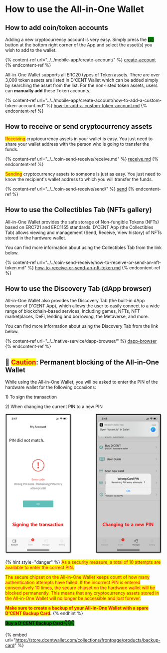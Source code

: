 # How to use the All-in-One Wallet

## How to add coin/token accounts

Adding a new cryptocurrency account is very easy. Simply press the <mark style="background-color:green;">(+)</mark> button at the bottom right corner of the App and select the asset(s) you wish to add to the wallet.&#x20;

{% content-ref url="../../mobile-app/create-account/" %}
[create-account](../../mobile-app/create-account/)
{% endcontent-ref %}

All-in-One Wallet supports all ERC20 types of Token assets. There are over 3,000 token assets are listed in D'CENT Wallet which can be added simply by searching the asset from the list. For the non-listed token assets, users can **manually add** these Token accounts.

{% content-ref url="../../mobile-app/create-account/how-to-add-a-custom-token-account.md" %}
[how-to-add-a-custom-token-account.md](../../mobile-app/create-account/how-to-add-a-custom-token-account.md)
{% endcontent-ref %}

## How to receive or send cryptocurrency assets

<mark style="color:red;">Receiving</mark> cryptocurrency assets in your wallet is easy. You just need to share your wallet address with the person who is going to transfer the funds.

{% content-ref url="../../coin-send-receive/receive.md" %}
[receive.md](../../coin-send-receive/receive.md)
{% endcontent-ref %}

<mark style="color:red;">Sending</mark> cryptocurrency assets to someone is just as easy. You just need to know the recipient's wallet address to which you will transfer the funds.

{% content-ref url="../../coin-send-receive/send/" %}
[send](../../coin-send-receive/send/)
{% endcontent-ref %}

## How to use the Collectibles Tab (NFTs gallery)

All-in-One Wallet provides the safe storage of Non-fungible Tokens (NFTs) based on ERC721 and ERC1155 standards. D'CENT App (the Collectibles Tab) allows viewing and management (Send, Receive, View history) of NFTs stored in the hardware wallet.

You can find more information about using the Collectibles Tab from the link below.

{% content-ref url="../../coin-send-receive/how-to-receive-or-send-an-nft-token.md" %}
[how-to-receive-or-send-an-nft-token.md](../../coin-send-receive/how-to-receive-or-send-an-nft-token.md)
{% endcontent-ref %}

## How to use the Discovery Tab (dApp browser)

All-in-One Wallet also provides the Discovery Tab (the built-in dApp browser of D'CENT App), which allows the user to easily connect to a wide range of blockchain-based services, including games, NFTs, NFT marketplaces, DeFi, lending and borrowing, the Metaverse, and more.

You can find more information about using the Discovery Tab from the link below.

{% content-ref url="../../native-service/dapp-browser/" %}
[dapp-browser](../../native-service/dapp-browser/)
{% endcontent-ref %}

## 🚨 <mark style="color:red;">Caution</mark>: Permanent blocking of the All-in-One Wallet

While using the All-in-One Wallet, you will be asked to enter the PIN of the hardware wallet for the following occasions:&#x20;

1\) To sign the transaction

2\) When changing the current PIN to a new PIN

![](../../.gitbook/assets/pin-block.png)

{% hint style="danger" %}
<mark style="color:red;">As a security measure, a total of 10 attempts are available to enter the correct PIN.</mark>&#x20;

<mark style="color:red;">The secure chipset on the All-in-One Wallet keeps count of how many authentication attempts have failed. If the incorrect PIN is entered consecutively 10 times, the secure chipset on the hardware wallet will be blocked permanently. This means that any cryptocurrency assets stored in the All-in-One Wallet will no longer be accessible and lost forever.</mark>



<mark style="color:red;">**Make sure to create a backup of your All-in-One Wallet with a spare D'CENT Backup Card**</mark>**.**
{% endhint %}

<mark style="background-color:green;">**Buy a D'CENT Backup Card  👇👇👇**</mark>

{% embed url="https://store.dcentwallet.com/collections/frontpage/products/backup-card" %}

